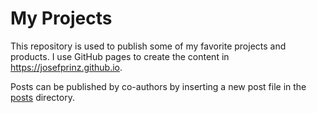 # My Projects

This repository is used to publish some of my favorite projects and products. I use GitHub pages to create the content in https://josefprinz.github.io. 

Posts can be published by co-authors by inserting a new post file in the [posts](docs/_posts) directory.
